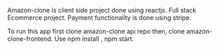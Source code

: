 Amazon-clone is client side project done using reactjs.
Full stack Ecommerce project.
Payment functionality is done using stripe.

To run this app first clone amazon-clone api repo
then, clone amazon-clone-frontend.
Use npm install , npm start.

